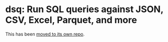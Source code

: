 # dsq: Run SQL queries against JSON, CSV, Excel, Parquet, and more

This has been [moved to its own repo](https://github.com/multiprocessio/dsq).